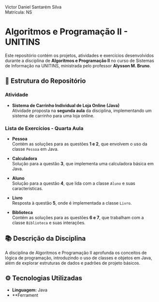 Victor Daniel Santarém Silva \
Matrícula: NS


# Algoritmos e Programação II - UNITINS

Este repositório contém os projetos, atividades e exercícios desenvolvidos durante a disciplina de **Algoritmos e Programação II** no curso de Sistemas de Informação na UNITINS, ministrada pelo professor **Alysson M. Bruno**.

## 📂 Estrutura do Repositório

### Atividade

- **Sistema de Carrinho Individual de Loja Online (Java)**  
  Atividade proposta na **segunda aula** da disciplina, implementando um sistema de carrinho para uma loja online.

### Lista de Exercícios - Quarta Aula

- **Pessoa**  
  Contém as soluções para as questões **1 e 2**, que envolvem o uso da classe `Pessoa` em Java.
  
- **Calculadora**  
  Solução para a questão **3**, que implementa uma calculadora básica em Java.

- **Aluno**  
  Solução para a questão **4**, que lida com a classe `Aluno` e suas características.

- **Livro**  
  Resposta à questão **5**, onde é implementada a classe `Livro`.

- **Biblioteca**  
  Contém as soluções para as questões **6 e 7**, que trabalham com a classe `Biblioteca` e suas interações.

## 📚 Descrição da Disciplina

A disciplina de Algoritmos e Programação II aprofunda os conceitos de lógica de programação, introduzindo o uso de classes e objetos em Java, além de explorar estruturas de dados e padrões de projeto básicos.

## ⚙️ Tecnologias Utilizadas

- **Linguagem:** Java
- **Ferrament

